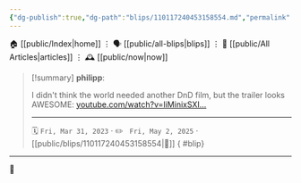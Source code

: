 ```yaml
---
{"dg-publish":true,"dg-path":"blips/110117240453158554.md","permalink":"/blips/110117240453158554/","title":"philipp on mastodon @ 2023-03-31"}
---
```



<div class="transclusion internal-embed is-loaded"><div class="markdown-embed">




🏠 [[public/Index\|home]]  ⋮ 🗣️ [[public/all-blips\|blips]] ⋮  📝 [[public/All Articles\|articles]]  ⋮ 🕰️ [[public/now\|now]]


</div></div>


> [!summary] **philipp**:
>
> I didn't think the world needed another DnD film, but the trailer looks AWESOME: [youtube.com/watch?v=IiMinixSXI…](https://www.youtube.com/watch?v=IiMinixSXII)
> - - -
>
> 🗓️ <code>Fri, Mar 31, 2023</code>  · ✏️ <code> Fri, May 2, 2025</code>  · [[public/blips/110117240453158554\|🔗]]
{ #blip}


- - -

 👾

